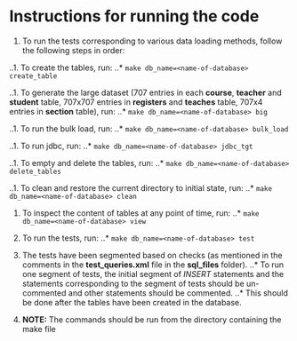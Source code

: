 # Instructions for running the code

1. To run the tests corresponding to various data loading methods, follow the following steps in order:

..1. To create the tables, run: 
..* `make db_name=<name-of-database> create_table`

..1. To generate the large dataset (707 entries in each **course**, **teacher** and **student** table, 707x707 entries in **registers** and **teaches** table, 707x4 entries in **section** table), run: 
..* `make db_name=<name-of-database> big`

..1. To run the bulk load, run:
..* `make db_name=<name-of-database> bulk_load`

..1. To run jdbc, run:
..* `make db_name=<name-of-database> jdbc_tgt`

..1. To empty and delete the tables, run:
..* `make db_name=<name-of-database> delete_tables`

..1. To clean and restore the current directory to initial state, run:
..* `make db_name=<name-of-database> clean`

1. To inspect the content of tables at any point of time, run:
..* `make db_name=<name-of-database> view`

1. To run the tests, run:
..* `make db_name=<name-of-database> test`

1. The tests have been segmented based on checks (as mentioned in the comments in the **test_queries.xml** file in the **sql_files** folder). 
..* To run one segment of tests, the initial segment of *INSERT* statements and the statements corresponding to the segment of tests should be un-commented and other statements should be commented. 
..* This should be done after the tables have been created in the database.  
1. **NOTE:** The commands should be run from the directory containing the make file